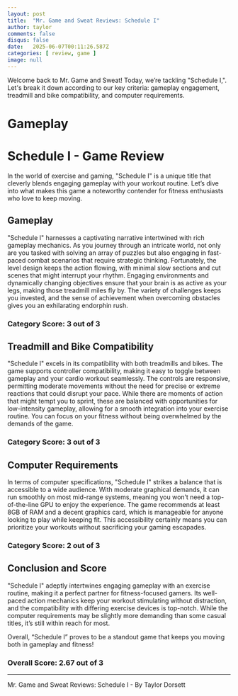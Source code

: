 ```yaml
---
layout: post
title:  "Mr. Game and Sweat Reviews: Schedule I"
author: taylor
comments: false
disqus: false
date:   2025-06-07T00:11:26.587Z
categories: [ review, game ]
image: null
---
```


Welcome back to Mr. Game and Sweat! Today, we’re tackling "Schedule I,". Let's break it down according to our key criteria: gameplay engagement, treadmill and bike compatibility, and computer requirements.

# Gameplay

# Schedule I - Game Review

In the world of exercise and gaming, "Schedule I" is a unique title that cleverly blends engaging gameplay with your workout routine. Let’s dive into what makes this game a noteworthy contender for fitness enthusiasts who love to keep moving.

## Gameplay

"Schedule I" harnesses a captivating narrative intertwined with rich gameplay mechanics. As you journey through an intricate world, not only are you tasked with solving an array of puzzles but also engaging in fast-paced combat scenarios that require strategic thinking. Fortunately, the level design keeps the action flowing, with minimal slow sections and cut scenes that might interrupt your rhythm. Engaging environments and dynamically changing objectives ensure that your brain is as active as your legs, making those treadmill miles fly by. The variety of challenges keeps you invested, and the sense of achievement when overcoming obstacles gives you an exhilarating endorphin rush. 

### Category Score: 3 out of 3

## Treadmill and Bike Compatibility

"Schedule I" excels in its compatibility with both treadmills and bikes. The game supports controller compatibility, making it easy to toggle between gameplay and your cardio workout seamlessly. The controls are responsive, permitting moderate movements without the need for precise or extreme reactions that could disrupt your pace. While there are moments of action that might tempt you to sprint, these are balanced with opportunities for low-intensity gameplay, allowing for a smooth integration into your exercise routine. You can focus on your fitness without being overwhelmed by the demands of the game.

### Category Score: 3 out of 3

## Computer Requirements

In terms of computer specifications, "Schedule I" strikes a balance that is accessible to a wide audience. With moderate graphical demands, it can run smoothly on most mid-range systems, meaning you won’t need a top-of-the-line GPU to enjoy the experience. The game recommends at least 8GB of RAM and a decent graphics card, which is manageable for anyone looking to play while keeping fit. This accessibility certainly means you can prioritize your workouts without sacrificing your gaming escapades.

### Category Score: 2 out of 3

## Conclusion and Score

"Schedule I" adeptly intertwines engaging gameplay with an exercise routine, making it a perfect partner for fitness-focused gamers. Its well-paced action mechanics keep your workout stimulating without distraction, and the compatibility with differing exercise devices is top-notch. While the computer requirements may be slightly more demanding than some casual titles, it’s still within reach for most. 

Overall, “Schedule I” proves to be a standout game that keeps you moving both in gameplay and fitness!

### Overall Score: 2.67 out of 3

---

Mr. Game and Sweat Reviews: Schedule I - By Taylor Dorsett
